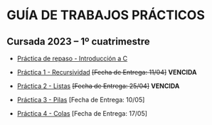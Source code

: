 # GUÍA DE TRABAJOS PRÁCTICOS

## Cursada 2023 – 1º cuatrimestre

* [Práctica de repaso - Introducción a C](TP0_Repaso.md)

* [Práctica 1 - Recursividad](TP1_Recursividad.md) ~~[Fecha de Entrega: 11/04]~~ **VENCIDA**

* [Práctica 2 - Listas](TP2_Listas.md) ~~[Fecha de Entrega: 25/04]~~ **VENCIDA**

* [Práctica 3 - Pilas](TP3_Pilas.md) [Fecha de Entrega: 10/05]

* [Práctica 4 - Colas](TP4_Colas.md) [Fecha de Entrega: 17/05]

<!--
[Práctica 5 - Colas](practica-5.md)

[Práctica 6 - Árboles](practica-6.md)

[Práctica 7 - Tablas de hash](practica-7.md)

[Práctica 8 - Conjuntos](practica-8.md)
-->
